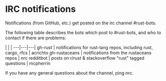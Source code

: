 # IRC notifications

Notifications (from GitHub, etc.) get posted on the irc channel #rust-bots.

The following table describes the bots which post to #rust-bots, and who to contact if there are problems:

   |   |   |
---|---|---|
gh-rust | notifications for rust-lang repos, including rust, cargo, rfcs | acrichto
gh-rustaceans | notifications from the rustaceans repos | nrc
redditbot | posts on r/rust & stackoverflow "rust" tagged questions | mcpherrin

If you have any general questions about the channel, ping nrc.

